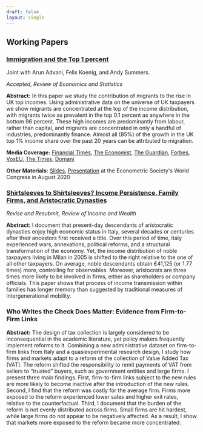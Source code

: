 ```yaml
---
draft: false
layout: single
---
```


## Working Papers

### [Immigration and the Top 1 percent](https://warwick.ac.uk/fac/soc/economics/research/centres/cage/manage/publications/wp508.2020.pdf)

Joint with Arun Advani, Felix Koenig, and Andy Summers. 

*Accepted, Review of Economics and Statistics*

**Abstract:** In this paper we study the contribution of migrants to the rise in UK top incomes. Using administrative data on the universe of UK taxpayers we show migrants are concentrated at the top of the income distribution, with migrants twice as prevalent in the top 0.1 percent as anywhere in the bottom 96 percent. These high incomes are predominantly from labour, rather than capital, and migrants are concentrated in only a handful of industries, predominantly finance. Almost all (85%) of the growth in the UK top 1% income share over the past 20 years can be attributed to migration.

**Media Coverage:** [Financial Times](https://www.ft.com/content/0e7aafcf-4e69-4124-9a43-027177d8a4b9), [The Economist](https://www.economist.com/britain/2020/09/24/does-immigration-import-inequality), [The Guardian](https://www.theguardian.com/money/2020/sep/20/about-a-quarter-of-the-uks-top-earners-are-migrants-data-shows?CMP=share_btn_tw), [Forbes](https://www.forbes.com/sites/chantaldasilva/2020/09/21/nearly-a-quarter-of-uks-top-one-percent-are-migrants-study-finds/#557e6cea1935), [VoxEU](https://voxeu.org/article/immigration-and-top-1), [The Times](https://www.thetimes.co.uk/article/foreigners-don-t-take-jobs-they-create-them-and-boost-the-treasury-m8fmx6z3w), [Domani](https://www.editorialedomani.it/economia/dati/l1-per-cento-pi-ricco-anche-migrante-gota1gly)

**Other Materials:** [Slides](/slides/AKPS_Slides.pdf), [Presentation](https://www.youtube.com/watch?v=A25e9KPowok&t=3736s&ab_channel=DuuzraStreaming) at the Econometric Society's World Congress in August 2020

### [Shirtsleeves to Shirtsleeves? Income Persistence, Family Firms, and Aristocratic Dynasties](/papers/Shirtsleeves_to_shirtsleeves.pdf)

*Revise and Resubmit, Review of Income and Wealth*

**Abstract:** I document that present-day descendants of aristocratic dynasties enjoy high economic
status in Italy, several decades or centuries after their ancestors first received a title.
Over this period of time, Italy experienced wars, annexations, political reforms, and
a structural transformation of the economy. Yet, the income distribution of noble taxpayers
living in Milan in 2005 is shifted to the right relative to the one of all other
taxpayers. On average, noble descendants obtain €41,125 (or 1.77 times) more, controlling
for observables. Moreover, aristocrats are three times more likely to be involved in
firms, either as shareholders or company officials. This paper shows that process of
income transmission within families has longer memory than suggested by traditional
measures of intergenerational mobility.

### Who Writes the Check Does Matter: Evidence from Firm-to-Firm Links

**Abstract:** The design of tax collection is largely considered to be inconsequential in the academic literature, yet policy makers frequently implement reforms to it. Combining a new administrative dataset on firm-to-firm links from Italy and a quasiexperimental research design, I study how firms and markets adapt to a reform of the collection of Value Added Tax (VAT). The reform shifted the responsibility to remit payments of VAT from sellers to “trusted” buyers, such as government entities and large firms. I present three main findings. First, firm-to-firm links subject to the new rules are more likely to become inactive after the introduction of the new rules. Second, I find that the reform was costly for the average firm. Firms more exposed to the reform experienced lower sales and higher exit rates, relative to the counterfactual. Third, I document that the burden of the reform is not evenly distributed across firms. Small firms are hit hardest, while large firms do not appear to be negatively affected. As a result, I show that markets more exposed to the reform became more concentrated.

